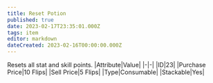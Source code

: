 ```yaml
---
title: Reset Potion
published: true
date: 2023-02-17T23:35:01.000Z
tags: item
editor: markdown
dateCreated: 2023-02-16T00:00:00.000Z
---
```


Resets all stat and skill points.
|Attribute|Value|
|-|-|
|ID|23|
|Purchase Price|10 Flips|
|Sell Price|5 Flips|
|Type|Consumable|
|Stackable|Yes|

